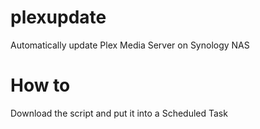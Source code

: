 # plexupdate
Automatically update Plex Media Server on Synology NAS

# How to
Download the script and put it into a Scheduled Task
